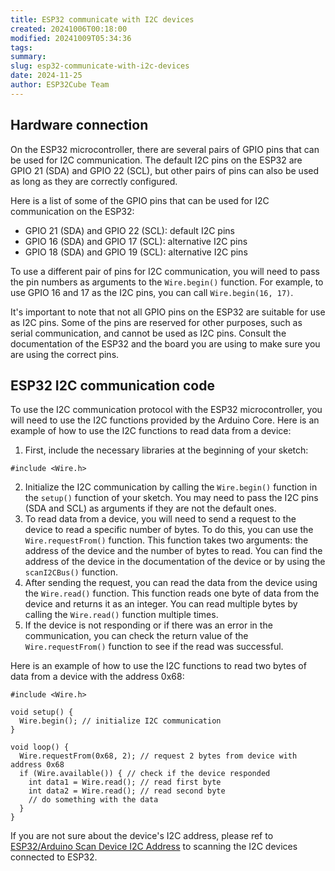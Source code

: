 ```yaml
---
title: ESP32 communicate with I2C devices
created: 20241006T00:18:00
modified: 20241009T05:34:36
tags: 
summary: 
slug: esp32-communicate-with-i2c-devices
date: 2024-11-25
author: ESP32Cube Team
---
```


## Hardware connection

On the ESP32 microcontroller, there are several pairs of GPIO pins that can be used for I2C communication. The default I2C pins on the ESP32 are GPIO 21 (SDA) and GPIO 22 (SCL), but other pairs of pins can also be used as long as they are correctly configured.

Here is a list of some of the GPIO pins that can be used for I2C communication on the ESP32:

* GPIO 21 (SDA) and GPIO 22 (SCL): default I2C pins
* GPIO 16 (SDA) and GPIO 17 (SCL): alternative I2C pins
* GPIO 18 (SDA) and GPIO 19 (SCL): alternative I2C pins

To use a different pair of pins for I2C communication, you will need to pass the pin numbers as arguments to the `Wire.begin()` function. For example, to use GPIO 16 and 17 as the I2C pins, you can call `Wire.begin(16, 17)`.

It's important to note that not all GPIO pins on the ESP32 are suitable for use as I2C pins. Some of the pins are reserved for other purposes, such as serial communication, and cannot be used as I2C pins. Consult the documentation of the ESP32 and the board you are using to make sure you are using the correct pins.

## ESP32 I2C communication code

To use the I2C communication protocol with the ESP32 microcontroller, you will need to use the I2C functions provided by the Arduino Core. Here is an example of how to use the I2C functions to read data from a device:

1. First, include the necessary libraries at the beginning of your sketch:

```
#include <Wire.h>
```

2. Initialize the I2C communication by calling the `Wire.begin()` function in the `setup()` function of your sketch. You may need to pass the I2C pins (SDA and SCL) as arguments if they are not the default ones.
3. To read data from a device, you will need to send a request to the device to read a specific number of bytes. To do this, you can use the `Wire.requestFrom()` function. This function takes two arguments: the address of the device and the number of bytes to read. You can find the address of the device in the documentation of the device or by using the `scanI2CBus()` function.
4. After sending the request, you can read the data from the device using the `Wire.read()` function. This function reads one byte of data from the device and returns it as an integer. You can read multiple bytes by calling the `Wire.read()` function multiple times.
5. If the device is not responding or if there was an error in the communication, you can check the return value of the `Wire.requestFrom()` function to see if the read was successful.

Here is an example of how to use the I2C functions to read two bytes of data from a device with the address 0x68:

```
#include <Wire.h>

void setup() {
  Wire.begin(); // initialize I2C communication
}

void loop() {
  Wire.requestFrom(0x68, 2); // request 2 bytes from device with address 0x68
  if (Wire.available()) { // check if the device responded
    int data1 = Wire.read(); // read first byte
    int data2 = Wire.read(); // read second byte
    // do something with the data
  }
}
```

If you are not sure about the device's I2C address, please ref to [ESP32/Arduino Scan Device I2C Address][1] to scanning the I2C devices connected to ESP32.


  [1]: https://esp32cube.com/post/ESP32-scan-device-I2C-address/
